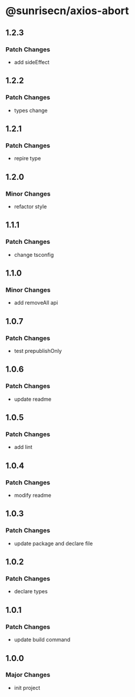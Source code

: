 # @sunrisecn/axios-abort

## 1.2.3

### Patch Changes

- add sideEffect

## 1.2.2

### Patch Changes

- types change

## 1.2.1

### Patch Changes

- repire type

## 1.2.0

### Minor Changes

- refactor style

## 1.1.1

### Patch Changes

- change tsconfig

## 1.1.0

### Minor Changes

- add removeAll api

## 1.0.7

### Patch Changes

- test prepublishOnly

## 1.0.6

### Patch Changes

- update readme

## 1.0.5

### Patch Changes

- add lint

## 1.0.4

### Patch Changes

- modify readme

## 1.0.3

### Patch Changes

- update package and declare file

## 1.0.2

### Patch Changes

- declare types

## 1.0.1

### Patch Changes

- update build command

## 1.0.0

### Major Changes

- init project
